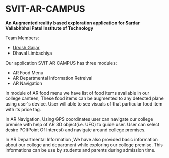 <h1><b>SVIT-AR-CAMPUS</b></h1>
<p><b> An Augmented reality based exploration application for Sardar Vallabhbhai Patel Institute of Technology</b><p>

<p>Team Members:
  <ul>
   <li><a href="https://github.com/urvish19">Urvish Gajjar</a></li>
   <li> Dhaval Limbachiya</li>
   </ul>
 </p>
 <p>
 Our application SVIT AR CAMPUS has three modules:
 <ul>
  <li>AR Food Menu</li>
  <li> AR Departmental Information Retreival</li>
  <li>AR Navigation</li>
</ul></p>

<p>In module of AR food menu we have list of food items available in our college canteen, These food items can be augmented to any detected plane using user's device. User will able to see visuals of that particular food item with its price tag.

In AR Navigation, Using GPS coordinates user can navigate our college premise with help of AR 3D object(i.e. UFO) to guide user. User can select desire POI(Point Of Interest) and navigate around college premises.

In AR Departmental Information ,We have also provided basic information about our college and department while exploring our college premise. This informations can be use by students and parents during admission time.</p>
